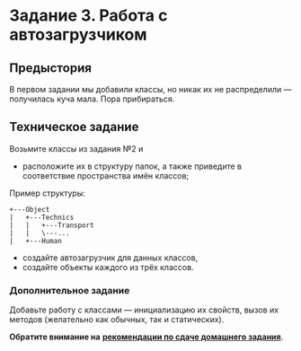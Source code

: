 # Задание 3. Работа с автозагрузчиком

## Предыстория

В первом задании мы добавили классы, но никак их не распределили — получилась куча мала. Пора прибираться.

## Техническое задание

Возьмите классы из задания №2 и
* расположите их в структуру папок, а также приведите в соответствие пространства имён классов;

Пример структуры:
```
+---Object
|   +---Technics
|   |   +---Transport
|   |   \---...
|   +---Human

```

* создайте автозагрузчик для данных классов,
* создайте объекты каждого из трёх классов.

### Дополнительное задание

Добавьте работу с классами — инициализацию их свойств, вызов их методов (желательно как обычных, так и статических).

**Обратите внимание на** [**рекомендации по сдаче домашнего задания**](../homework.md). 
